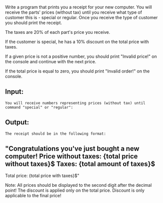 Write a program that prints you a receipt for your new computer. You will receive the parts' prices (without tax) until you receive what type of customer this is - special or regular. Once you receive the type of customer you should print the receipt.

The taxes are 20% of each part's price you receive. 

If the customer is special, he has a 10% discount on the total price with taxes.

If a given price is not a positive number, you should print "Invalid price!" on the console and continue with the next price.

If the total price is equal to zero, you should print "Invalid order!" on the console.

## Input:

	You will receive numbers representing prices (without tax) until command "special" or "regular":
  
## Output:

	The receipt should be in the following format: 
  
"Congratulations you've just bought a new computer!
Price without taxes: {total price without taxes}$
Taxes: {total amount of taxes}$
-----------
Total price: {total price with taxes}$"

Note: All prices should be displayed to the second digit after the decimal point! The discount is applied only on the total price. Discount is only applicable to the final price!
